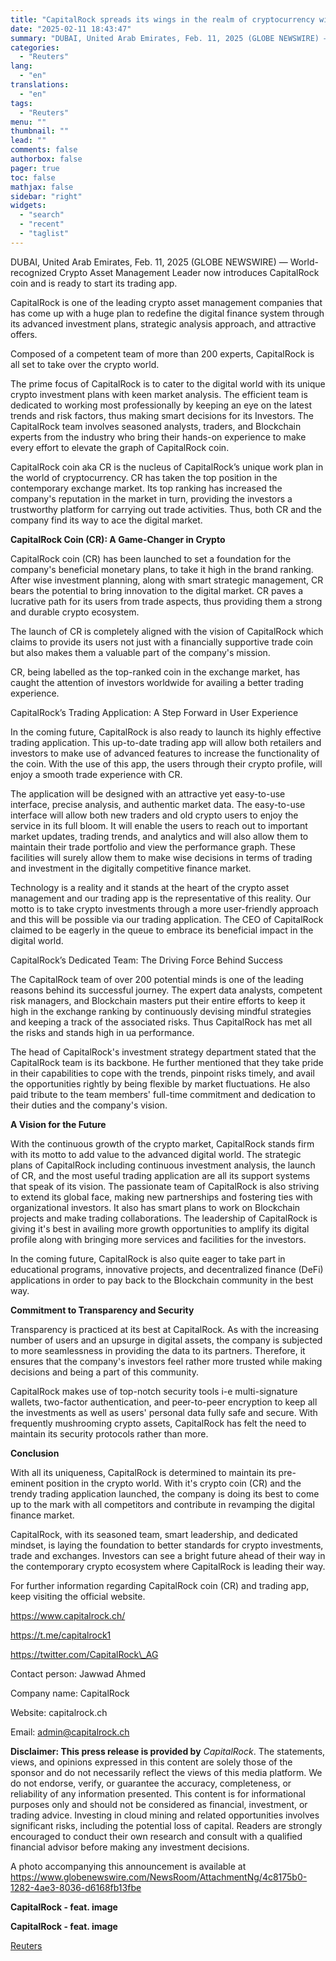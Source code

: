 ```yaml
---
title: "CapitalRock spreads its wings in the realm of cryptocurrency with the latest solutions and investment plans"
date: "2025-02-11 18:43:47"
summary: "DUBAI, United Arab Emirates, Feb. 11, 2025 (GLOBE NEWSWIRE) — World-recognized Crypto Asset Management Leader now introduces CapitalRock coin and is ready to start its trading app.CapitalRock is one of the leading crypto asset management companies that has come up with a huge plan to redefine the digital finance system..."
categories:
  - "Reuters"
lang:
  - "en"
translations:
  - "en"
tags:
  - "Reuters"
menu: ""
thumbnail: ""
lead: ""
comments: false
authorbox: false
pager: true
toc: false
mathjax: false
sidebar: "right"
widgets:
  - "search"
  - "recent"
  - "taglist"
---
```


DUBAI, United Arab Emirates, Feb. 11, 2025 (GLOBE NEWSWIRE) — World-recognized Crypto Asset Management Leader now introduces CapitalRock coin and is ready to start its trading app.

CapitalRock is one of the leading crypto asset management companies that has come up with a huge plan to redefine the digital finance system through its advanced investment plans, strategic analysis approach, and attractive offers.

Composed of a competent team of more than 200 experts, CapitalRock is all set to take over the crypto world.

The prime focus of CapitalRock is to cater to the digital world with its unique crypto investment plans with keen market analysis. The efficient team is dedicated to working most professionally by keeping an eye on the latest trends and risk factors, thus making smart decisions for its Investors. The CapitalRock team involves seasoned analysts, traders, and Blockchain experts from the industry who bring their hands-on experience to make every effort to elevate the graph of CapitalRock coin.

CapitalRock coin aka CR is the nucleus of CapitalRock’s unique work plan in the world of cryptocurrency. CR has taken the top position in the contemporary exchange market. Its top ranking has increased the company's reputation in the market in turn, providing the investors a trustworthy platform for carrying out trade activities. Thus, both CR and the company find its way to ace the digital market.

**CapitalRock Coin (CR): A Game-Changer in Crypto**

CapitalRock coin (CR) has been launched to set a foundation for the company's beneficial monetary plans, to take it high in the brand ranking. After wise investment planning, along with smart strategic management, CR bears the potential to bring innovation to the digital market. CR paves a lucrative path for its users from trade aspects, thus providing them a strong and durable crypto ecosystem.

The launch of CR is completely aligned with the vision of CapitalRock which claims to provide its users not just with a financially supportive trade coin but also makes them a valuable part of the company's mission.

CR, being labelled as the top-ranked coin in the exchange market, has caught the attention of investors worldwide for availing a better trading experience.

CapitalRock’s Trading Application: A Step Forward in User Experience

In the coming future, CapitalRock is also ready to launch its highly effective trading application. This up-to-date trading app will allow both retailers and investors to make use of advanced features to increase the functionality of the coin. With the use of this app, the users through their crypto profile, will enjoy a smooth trade experience with CR.

The application will be designed with an attractive yet easy-to-use interface, precise analysis, and authentic market data. The easy-to-use interface will allow both new traders and old crypto users to enjoy the service in its full bloom. It will enable the users to reach out to important market updates, trading trends, and analytics and will also allow them to maintain their trade portfolio and view the performance graph. These facilities will surely allow them to make wise decisions in terms of trading and investment in the digitally competitive finance market.

Technology is a reality and it stands at the heart of the crypto asset management and our trading app is the representative of this reality. Our motto is to take crypto investments through a more user-friendly approach and this will be possible via our trading application. The CEO of CapitalRock claimed to be eagerly in the queue to embrace its beneficial impact in the digital world.

CapitalRock’s Dedicated Team: The Driving Force Behind Success

The CapitalRock team of over 200 potential minds is one of the leading reasons behind its successful journey. The expert data analysts, competent risk managers, and Blockchain masters put their entire efforts to keep it high in the exchange ranking by continuously devising mindful strategies and keeping a track of the associated risks. Thus CapitalRock has met all the risks and stands high in ua performance.

The head of CapitalRock's investment strategy department stated that the CapitalRock team is its backbone. He further mentioned that they take pride in their capabilities to cope with the trends, pinpoint risks timely, and avail the opportunities rightly by being flexible by market fluctuations. He also paid tribute to the team members' full-time commitment and dedication to their duties and the company's vision.

**A Vision for the Future**

With the continuous growth of the crypto market, CapitalRock stands firm with its motto to add value to the advanced digital world. The strategic plans of CapitalRock including continuous investment analysis, the launch of CR, and the most useful trading application are all its support systems that speak of its vision. The passionate team of CapitalRock is also striving to extend its global face, making new partnerships and fostering ties with organizational investors. It also has smart plans to work on Blockchain projects and make trading collaborations. The leadership of CapitalRock is giving it's best in availing more growth opportunities to amplify its digital profile along with bringing more services and facilities for the investors.

In the coming future, CapitalRock is also quite eager to take part in educational programs, innovative projects, and decentralized finance (DeFi) applications in order to pay back to the Blockchain community in the best way.

**Commitment to Transparency and Security**

Transparency is practiced at its best at CapitalRock. As with the increasing number of users and an upsurge in digital assets, the company is subjected to more seamlessness in providing the data to its partners. Therefore, it ensures that the company's investors feel rather more trusted while making decisions and being a part of this community.

CapitalRock makes use of top-notch security tools i-e multi-signature wallets, two-factor authentication, and peer-to-peer encryption to keep all the investments as well as users' personal data fully safe and secure. With frequently mushrooming crypto assets, CapitalRock has felt the need to maintain its security protocols rather than more.

**Conclusion**

With all its uniqueness, CapitalRock is determined to maintain its pre-eminent position in the crypto world. With it's crypto coin (CR) and the trendy trading application launched, the company is doing its best to come up to the mark with all competitors and contribute in revamping the digital finance market.

CapitalRock, with its seasoned team, smart leadership, and dedicated mindset, is laying the foundation to better standards for crypto investments, trade and exchanges. Investors can see a bright future ahead of their way in the contemporary crypto ecosystem where CapitalRock is leading their way.

For further information regarding CapitalRock coin (CR) and trading app, keep visiting the official website.

https://www.capitalrock.ch/

https://t.me/capitalrock1

https://twitter.com/CapitalRock\_AG

Contact person: Jawwad Ahmed

Company name: CapitalRock

Website: capitalrock.ch

Email: admin@capitalrock.ch

**Disclaimer: This press release is provided by** *CapitalRock*. The statements, views, and opinions expressed in this content are solely those of the sponsor and do not necessarily reflect the views of this media platform. We do not endorse, verify, or guarantee the accuracy, completeness, or reliability of any information presented. This content is for informational purposes only and should not be considered as financial, investment, or trading advice. Investing in cloud mining and related opportunities involves significant risks, including the potential loss of capital. Readers are strongly encouraged to conduct their own research and consult with a qualified financial advisor before making any investment decisions.

A photo accompanying this announcement is available at https://www.globenewswire.com/NewsRoom/AttachmentNg/4c8175b0-1282-4ae3-8036-d6168fb13fbe

**CapitalRock - feat. image**

**CapitalRock - feat. image**

[Reuters](https://www.tradingview.com/news/reuters.com,2025-02-11:newsml_GNX8sr0b:0-capitalrock-spreads-its-wings-in-the-realm-of-cryptocurrency-with-the-latest-solutions-and-investment-plans/)
